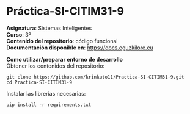 # Práctica-SI-CITIM31-9
**Asignatura**: Sistemas Inteligentes\
**Curso**: 3º\
**Contenido del repositorio**: código funcional\
**Documentación disponible en**: https://docs.eguzkilore.eu

**Como utilizar/preparar entorno de desarrollo**\
Obtener los contenidos del repositorio:
```
git clone https://github.com/krinkuto11/Practica-SI-CITIM31-9.git
cd Practica-SI-CITIM31-9
```
Instalar las librerías necesarias:
```
pip install -r requirements.txt
```
